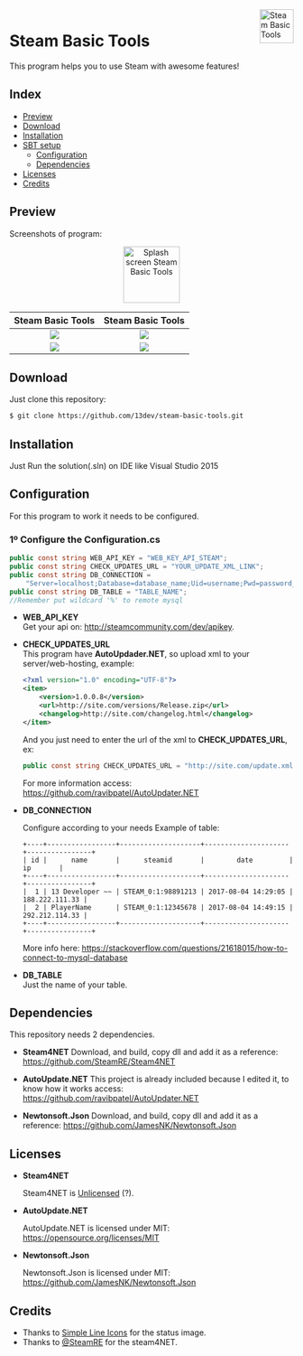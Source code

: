 <img src="http://i.imgur.com/nDzId69.png" alt="Steam Basic Tools" title="SBT" align="right" height="60" />


Steam Basic Tools
======================

This program helps you to use Steam with awesome features!


## Index
- [Preview](#preview)
- [Download](#download)
- [Installation](#installation)
- [SBT setup](#setup)
    - [Configuration](#configuration)
    - [Dependencies](#dependencies)
- [Licenses](#Licenses)
- [Credits](#Credits)



## Preview
Screenshots of program:
<p align="center">
    <img src="https://image.prntscr.com/image/nIAwVg3kR-a1s_8erApQZQ.png" alt="Splash screen Steam Basic Tools" title="SBT" height="100" />
</p>


Steam Basic Tools          |  Steam Basic Tools
:-------------------------:|:-------------------------:
![](http://i.imgur.com/C5cuwwZ.png)  |  ![](http://i.imgur.com/XMIsmdD.png)
![](http://i.imgur.com/XMIsmdD.png)  |  ![](http://i.imgur.com/yXabDUD.png)

## Download
Just clone this repository:

```bash
$ git clone https://github.com/13dev/steam-basic-tools.git
```

## Installation

Just Run the solution(.sln) on IDE like Visual Studio 2015

## Configuration

For this program to work it needs to be configured.

### 1º Configure the **Configuration.cs**

```csharp
public const string WEB_API_KEY = "WEB_KEY_API_STEAM";
public const string CHECK_UPDATES_URL = "YOUR_UPDATE_XML_LINK";
public const string DB_CONNECTION =
    "Server=localhost;Database=database_name;Uid=username;Pwd=password_username";
public const string DB_TABLE = "TABLE_NAME";
//Remember put wildcard '%' to remote mysql
```
* **WEB_API_KEY**<br>
Get your api on: http://steamcommunity.com/dev/apikey.


* **CHECK_UPDATES_URL**<br>
This program have **AutoUpdader.NET**, so upload xml to your server/web-hosting, example:
    ```xml
    <?xml version="1.0" encoding="UTF-8"?>
    <item>
        <version>1.0.0.8</version>
        <url>http://site.com/versions/Release.zip</url>
        <changelog>http://site.com/changelog.html</changelog>
    </item>
    ```
    And you just need to enter the url of the xml to **CHECK_UPDATES_URL**, ex:

    ```csharp
    public const string CHECK_UPDATES_URL = "http://site.com/update.xml";
    ```
    For more information access: https://github.com/ravibpatel/AutoUpdater.NET
    
* **DB_CONNECTION**<br>

    Configure according to your needs
    Example of table:
    ```
    +----+-----------------+--------------------+---------------------+----------------+
    | id |      name       |      steamid       |        date         |       ip       |
    +----+-----------------+--------------------+---------------------+----------------+
    |  1 | 13 Developer ~~ | STEAM_0:1:98891213 | 2017-08-04 14:29:05 | 188.222.111.33 |
    |  2 | PlayerName      | STEAM_0:1:12345678 | 2017-08-04 14:49:15 | 292.212.114.33 |
    +----+-----------------+--------------------+---------------------+----------------+
    ```
    More info here: https://stackoverflow.com/questions/21618015/how-to-connect-to-mysql-database
    
* **DB_TABLE**<br>
    Just the name of your table.

## Dependencies

This repository needs 2 dependencies.
* **Steam4NET**
    Download, and build, copy dll and add it as a reference: https://github.com/SteamRE/Steam4NET
    
* **AutoUpdate.NET**
    This project is already included because I edited it, to know how it works access: https://github.com/ravibpatel/AutoUpdater.NET

* **Newtonsoft.Json**
    Download, and build, copy dll and add it as a reference: https://github.com/JamesNK/Newtonsoft.Json

## Licenses

* **Steam4NET**

    Steam4NET  is [Unlicensed](http://unlicense.org/) (?).
    
* **AutoUpdate.NET**
    
    AutoUpdate.NET is licensed under MIT: https://opensource.org/licenses/MIT

* **Newtonsoft.Json**
    
     Newtonsoft.Json is licensed under MIT: https://github.com/JamesNK/Newtonsoft.Json
     
## Credits

* Thanks to [Simple Line Icons](http://simplelineicons.com) for the status image.
* Thanks to [@SteamRE](https://github.com/SteamRE) for the steam4NET.


